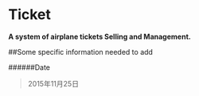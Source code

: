 # Ticket
**A system of airplane tickets Selling and Management.** 

##Some specific information needed to add





######Date 
>2015年11月25日

